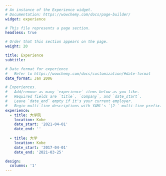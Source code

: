 ```yaml
---
# An instance of the Experience widget.
# Documentation: https://wowchemy.com/docs/page-builder/
widget: experience

# This file represents a page section.
headless: true

# Order that this section appears on the page.
weight: 20

title: Experience
subtitle:

# Date format for experience
#   Refer to https://wowchemy.com/docs/customization/#date-format
date_format: Jan 2006

# Experiences.
#   Add/remove as many `experience` items below as you like.
#   Required fields are `title`, `company`, and `date_start`.
#   Leave `date_end` empty if it's your current employer.
#   Begin multi-line descriptions with YAML's `|2-` multi-line prefix.
experience:
  - title: 大学院
    location: Kobe
    date_start: '2021-04-01'
    date_end: ''
        
  - title: 大学
    location: Kobe
    date_start: '2017-04-01'
    date_end: '2021-03-25'

design:
  columns: '1'
---
```

